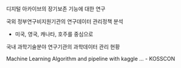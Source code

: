 디지털 아카이브의 장기보존 기능에 대한 연구

국외 정부연구비지원기관의 연구데이터 관리정책 분석
- 미국, 영국, 캐나타, 호주를 중심으로

국내 과학기술분야 연구기관의 과학데이터 관리 현황

Machine Learning Algorithm and pipeline with kaggle ... - KOSSCON
